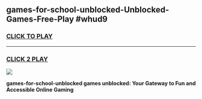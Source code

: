 
## games-for-school-unblocked-Unblocked-Games-Free-Play #whud9
<h3>
<a href="https://us.freeplayer.one?title=games-for-school-unblocked&ref=9M">CLICK TO PLAY</a></h3>
<hr>

<h3>
<a href="https://us.freeplayer.one?title=games-for-school-unblocked&ref=9M">CLICK 2 PLAY</a>
  
</h3>

<a href="https://us.freeplayer.one?title=games-for-school-unblocked&ref=9M"><img src="https://clearcache.store/games.png"></a>


**games-for-school-unblocked games unblocked: Your Gateway to Fun and Accessible Online Gaming**
